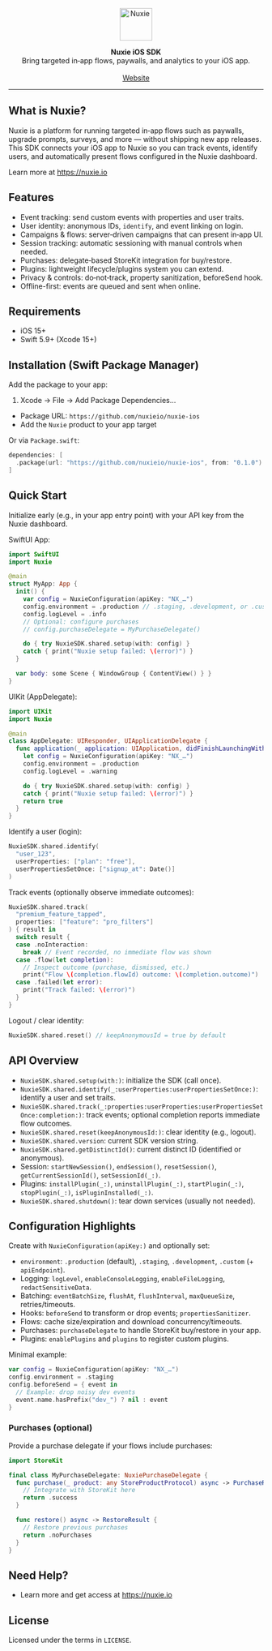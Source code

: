 <p align="center">
  <a href="https://nuxie.io" target="_blank" rel="noopener">
    <img alt="Nuxie" src="https://nuxie.io/favicon-192.png" width="64" height="64" />
  </a>
</p>

<div align="center">
  <strong>Nuxie iOS SDK</strong>
  <br />
  Bring targeted in‑app flows, paywalls, and analytics to your iOS app.
  <br /><br />
  <a href="https://nuxie.io" target="_blank" rel="noopener">Website</a>
</div>

---

## What is Nuxie?

Nuxie is a platform for running targeted in‑app flows such as paywalls, upgrade prompts, surveys, and more — without shipping new app releases. This SDK connects your iOS app to Nuxie so you can track events, identify users, and automatically present flows configured in the Nuxie dashboard.

Learn more at https://nuxie.io

## Features

- Event tracking: send custom events with properties and user traits.
- User identity: anonymous IDs, `identify`, and event linking on login.
- Campaigns & flows: server‑driven campaigns that can present in‑app UI.
- Session tracking: automatic sessioning with manual controls when needed.
- Purchases: delegate‑based StoreKit integration for buy/restore.
- Plugins: lightweight lifecycle/plugins system you can extend.
- Privacy & controls: do‑not‑track, property sanitization, beforeSend hook.
- Offline-first: events are queued and sent when online.

## Requirements

- iOS 15+
- Swift 5.9+ (Xcode 15+)

## Installation (Swift Package Manager)

Add the package to your app:

1) Xcode → File → Add Package Dependencies…
- Package URL: `https://github.com/nuxieio/nuxie-ios`
- Add the `Nuxie` product to your app target

Or via `Package.swift`:

```swift
dependencies: [
  .package(url: "https://github.com/nuxieio/nuxie-ios", from: "0.1.0")
]
```

## Quick Start

Initialize early (e.g., in your app entry point) with your API key from the Nuxie dashboard.

SwiftUI App:

```swift
import SwiftUI
import Nuxie

@main
struct MyApp: App {
  init() {
    var config = NuxieConfiguration(apiKey: "NX_…")
    config.environment = .production // .staging, .development, or .custom
    config.logLevel = .info
    // Optional: configure purchases
    // config.purchaseDelegate = MyPurchaseDelegate()

    do { try NuxieSDK.shared.setup(with: config) }
    catch { print("Nuxie setup failed: \(error)") }
  }

  var body: some Scene { WindowGroup { ContentView() } }
}
```

UIKit (AppDelegate):

```swift
import UIKit
import Nuxie

@main
class AppDelegate: UIResponder, UIApplicationDelegate {
  func application(_ application: UIApplication, didFinishLaunchingWithOptions launchOptions: [UIApplication.LaunchOptionsKey : Any]? = nil) -> Bool {
    let config = NuxieConfiguration(apiKey: "NX_…")
    config.environment = .production
    config.logLevel = .warning

    do { try NuxieSDK.shared.setup(with: config) }
    catch { print("Nuxie setup failed: \(error)") }
    return true
  }
}
```

Identify a user (login):

```swift
NuxieSDK.shared.identify(
  "user_123",
  userProperties: ["plan": "free"],
  userPropertiesSetOnce: ["signup_at": Date()]
)
```

Track events (optionally observe immediate outcomes):

```swift
NuxieSDK.shared.track(
  "premium_feature_tapped",
  properties: ["feature": "pro_filters"]
) { result in
  switch result {
  case .noInteraction:
    break // Event recorded, no immediate flow was shown
  case .flow(let completion):
    // Inspect outcome (purchase, dismissed, etc.)
    print("Flow \(completion.flowId) outcome: \(completion.outcome)")
  case .failed(let error):
    print("Track failed: \(error)")
  }
}
```

Logout / clear identity:

```swift
NuxieSDK.shared.reset() // keepAnonymousId = true by default
```

## API Overview

- `NuxieSDK.shared.setup(with:)`: initialize the SDK (call once).
- `NuxieSDK.shared.identify(_:userProperties:userPropertiesSetOnce:)`: identify a user and set traits.
- `NuxieSDK.shared.track(_:properties:userProperties:userPropertiesSetOnce:completion:)`: track events; optional completion reports immediate flow outcomes.
- `NuxieSDK.shared.reset(keepAnonymousId:)`: clear identity (e.g., logout).
- `NuxieSDK.shared.version`: current SDK version string.
- `NuxieSDK.shared.getDistinctId()`: current distinct ID (identified or anonymous).
- Session: `startNewSession()`, `endSession()`, `resetSession()`, `getCurrentSessionId()`, `setSessionId(_:)`.
- Plugins: `installPlugin(_:)`, `uninstallPlugin(_:)`, `startPlugin(_:)`, `stopPlugin(_:)`, `isPluginInstalled(_:)`.
- `NuxieSDK.shared.shutdown()`: tear down services (usually not needed).

## Configuration Highlights

Create with `NuxieConfiguration(apiKey:)` and optionally set:

- `environment`: `.production` (default), `.staging`, `.development`, `.custom` (+ `apiEndpoint`).
- Logging: `logLevel`, `enableConsoleLogging`, `enableFileLogging`, `redactSensitiveData`.
- Batching: `eventBatchSize`, `flushAt`, `flushInterval`, `maxQueueSize`, retries/timeouts.
- Hooks: `beforeSend` to transform or drop events; `propertiesSanitizer`.
- Flows: cache size/expiration and download concurrency/timeouts.
- Purchases: `purchaseDelegate` to handle StoreKit buy/restore in your app.
- Plugins: `enablePlugins` and `plugins` to register custom plugins.

Minimal example:

```swift
var config = NuxieConfiguration(apiKey: "NX_…")
config.environment = .staging
config.beforeSend = { event in
  // Example: drop noisy dev events
  event.name.hasPrefix("dev_") ? nil : event
}
```

### Purchases (optional)

Provide a purchase delegate if your flows include purchases:

```swift
import StoreKit

final class MyPurchaseDelegate: NuxiePurchaseDelegate {
  func purchase(_ product: any StoreProductProtocol) async -> PurchaseResult {
    // Integrate with StoreKit here
    return .success
  }

  func restore() async -> RestoreResult {
    // Restore previous purchases
    return .noPurchases
  }
}
```

## Need Help?

- Learn more and get access at https://nuxie.io

## License

Licensed under the terms in `LICENSE`.
